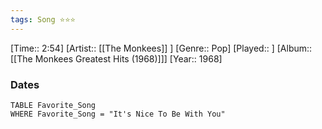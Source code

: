 ```yaml
---
tags: Song ⭐⭐⭐ 
---
```

[Time:: 2:54]
[Artist:: [[The Monkees]] ]
[Genre:: Pop]
[Played:: ]
[Album:: [[The Monkees Greatest Hits (1968)]]]
[Year:: 1968]
### Dates
````dataview
TABLE Favorite_Song
WHERE Favorite_Song = "It's Nice To Be With You"
````